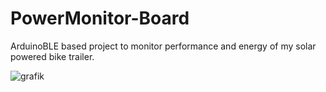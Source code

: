 # PowerMonitor-Board
ArduinoBLE based project to monitor performance and energy of my solar powered bike trailer.

![grafik](https://github.com/user-attachments/assets/db245723-771c-4c71-a81b-947db92ed002)
